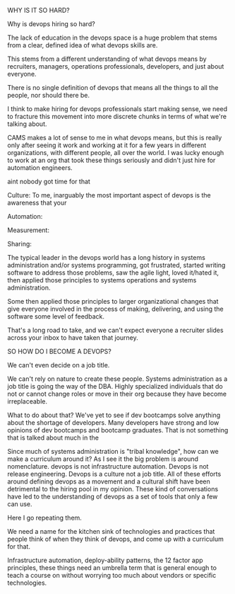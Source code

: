 WHY IS IT SO HARD?

Why is devops hiring so hard?

The lack of education in the devops space is a huge problem that stems from a clear, defined idea of what devops skills are. 

This stems from a different understanding of what devops means by recruiters, managers, operations professionals, developers, and just about everyone.

There is no single definition of devops that means all the things to all the people, nor should there be.

I think to make hiring for devops professionals start making sense, we need to fracture this movement into more discrete chunks in terms of what we're talking about. 

CAMS makes a lot of sense to me in what devops means, but this is really only after seeing it work and working at it for a few years in different organizations, with different people, all over the world. I was lucky enough to work at an org that took these things seriously and didn't just hire for automation engineers.

aint nobody got time for that

Culture:
To me, inarguably the most important aspect of devops is the awareness that your 

Automation:

Measurement:

Sharing:

The typical leader in the devops world has a long history in systems administration and/or systems programming, got frustrated, started writing software to address those problems, saw the agile light, loved it/hated it, then applied those principles to systems operations and systems administration. 

Some then applied those principles to larger organizational changes that give everyone involved in the process of making, delivering, and using the software some level of feedback.

That's a long road to take, and we can't expect everyone a recruiter slides across your inbox to have taken that journey.

SO HOW DO I BECOME A DEVOPS?

We can't even decide on a job title.

We can't rely on nature to create these people. Systems administration as a job title is going the way of the DBA. Highly specialized individuals that do not or cannot change roles or move in their org because they have become irreplaceable. 

What to do about that? 
We've yet to see if dev bootcamps solve anything about the shortage of developers. Many developers have strong and low opinions of dev bootcamps and bootcamp graduates. That is not something that is talked about much in the 

Since much of systems administration is "tribal knowledge", how can we make a curriculum around it? As I see it the big problem is around nomenclature. devops is not infrastructure automation. Devops is not release engineering. Devops is a culture not a job title. All of these efforts around defining devops as a movement and a cultural shift have been detrimental to the hiring pool in my opinion. These kind of conversations have led to the understanding of devops as a set of tools that only a few can use. 

Here I go repeating them.

We need a name for the kitchen sink of technologies and practices that people think of when they think of devops, and come up with a curriculum for that. 

Infrastructure automation, deploy-ability patterns, the 12 factor app principles, these things need an umbrella term that is general enough to teach a course on without worrying too much about vendors or specific technologies. 

